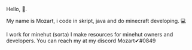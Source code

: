 Hello, 👋.

My name is Mozart, i code in skript, java and do minecraft developing. 💻

I work for minehut (sorta) I make resources for minehut owners and developers. You can reach my at my discord Mozart✔#0849
